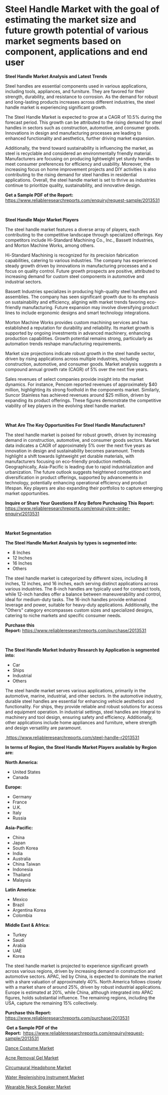 <p><h1>Steel Handle Market with the goal of estimating the market size and future growth potential of various market segments based on component, applications and end user</h1></p><p><strong>Steel Handle Market Analysis and Latest Trends</strong></p>
<p><p>Steel handles are essential components used in various applications, including tools, appliances, and furniture. They are favored for their strength, durability, and resistance to corrosion. As the demand for robust and long-lasting products increases across different industries, the steel handle market is experiencing significant growth.</p><p>The Steel Handle Market is expected to grow at a CAGR of 10.5% during the forecast period. This growth can be attributed to the rising demand for steel handles in sectors such as construction, automotive, and consumer goods. Innovations in design and manufacturing processes are leading to enhanced functionality and aesthetics, further driving market expansion.</p><p>Additionally, the trend toward sustainability is influencing the market, as steel is recyclable and considered an environmentally friendly material. Manufacturers are focusing on producing lightweight yet sturdy handles to meet consumer preferences for efficiency and usability. Moreover, the increasing focus on home improvement projects and DIY activities is also contributing to the rising demand for steel handles in residential applications. Overall, the steel handle market is set to thrive as industries continue to prioritize quality, sustainability, and innovative design.</p></p>
<p><strong>Get a Sample PDF of the Report:&nbsp;</strong> <a href="https://www.reliableresearchreports.com/enquiry/request-sample/2013531?utm_campaign=12&utm_medium=2&utm_source=Github&utm_content=ia&utm_term=08022025&utm_id=steel-handle">https://www.reliableresearchreports.com/enquiry/request-sample/2013531</a></p>
<p>&nbsp;</p>
<p><strong>Steel Handle Major Market Players</strong></p>
<p><p>The steel handle market features a diverse array of players, each contributing to the competitive landscape through specialized offerings. Key competitors include Hi-Standard Machining Co., Inc., Bassett Industries, and Morton Machine Works, among others. </p><p>Hi-Standard Machining is recognized for its precision fabrication capabilities, catering to various industries. The company has experienced steady growth driven by innovations in manufacturing processes and a focus on quality control. Future growth prospects are positive, attributed to increasing demand for custom steel components in automotive and industrial sectors.</p><p>Bassett Industries specializes in producing high-quality steel handles and assemblies. The company has seen significant growth due to its emphasis on sustainability and efficiency, aligning with market trends favoring eco-friendly manufacturing. Future expansion may involve diversifying product lines to include ergonomic designs and smart technology integrations.</p><p>Morton Machine Works provides custom machining services and has established a reputation for durability and reliability. Its market growth is supported by ongoing investments in advanced machinery, enhancing production capabilities. Growth potential remains strong, particularly as automation trends reshape manufacturing requirements.</p><p>Market size projections indicate robust growth in the steel handle sector, driven by rising applications across multiple industries, including construction, automotive, and consumer goods. Market analysis suggests a compound annual growth rate (CAGR) of 5% over the next five years.</p><p>Sales revenues of select companies provide insight into the market dynamics. For instance, Pencom reported revenues of approximately $40 million, highlighting its strong foothold in the components market. Similarly, Suncor Stainless has achieved revenues around $25 million, driven by expanding its product offerings. These figures demonstrate the competitive viability of key players in the evolving steel handle market.</p></p>
<p>&nbsp;</p>
<p><strong>What Are The Key Opportunities For Steel Handle Manufacturers?</strong></p>
<p><p>The steel handle market is poised for robust growth, driven by increasing demand in construction, automotive, and consumer goods sectors. Market data indicates a CAGR of approximately 5% over the next five years as innovation in design and sustainability becomes paramount. Trends highlight a shift towards lightweight yet durable materials, with manufacturers focusing on eco-friendly production methods. Geographically, Asia-Pacific is leading due to rapid industrialization and urbanization. The future outlook suggests heightened competition and diversification in product offerings, supported by advancements in technology, potentially enhancing operational efficiency and product lifespan. Key players are also expanding their portfolios to capture emerging market opportunities.</p></p>
<p><strong>Inquire or Share Your Questions If Any Before Purchasing This Report:</strong> <a href="https://www.reliableresearchreports.com/enquiry/pre-order-enquiry/2013531?utm_campaign=12&utm_medium=2&utm_source=Github&utm_content=ia&utm_term=08022025&utm_id=steel-handle">https://www.reliableresearchreports.com/enquiry/pre-order-enquiry/2013531</a></p>
<p>&nbsp;</p>
<p><strong>Market Segmentation</strong></p>
<p><strong>The Steel Handle Market Analysis by types is segmented into:</strong></p>
<p><ul><li>8 Inches</li><li>12 Inches</li><li>16 Inches</li><li>Others</li></ul></p>
<p><p>The steel handle market is categorized by different sizes, including 8 inches, 12 inches, and 16 inches, each serving distinct applications across various industries. The 8-inch handles are typically used for compact tools, while 12-inch handles offer a balance between maneuverability and control, ideal for medium-duty tasks. The 16-inch handles provide enhanced leverage and power, suitable for heavy-duty applications. Additionally, the "Others" category encompasses custom sizes and specialized designs, catering to niche markets and specific consumer needs.</p></p>
<p><strong>Purchase this Report:&nbsp;</strong><a href="https://www.reliableresearchreports.com/purchase/2013531?utm_campaign=12&utm_medium=2&utm_source=Github&utm_content=ia&utm_term=08022025&utm_id=steel-handle">https://www.reliableresearchreports.com/purchase/2013531</a></p>
<p>&nbsp;</p>
<p><strong>The Steel Handle Market Industry Research by Application is segmented into:</strong></p>
<p><ul><li>Car</li><li>Ships</li><li>Industrial</li><li>Others</li></ul></p>
<p><p>The steel handle market serves various applications, primarily in the automotive, marine, industrial, and other sectors. In the automotive industry, durable steel handles are essential for enhancing vehicle aesthetics and functionality. For ships, they provide reliable and robust solutions for access and equipment operation. In industrial settings, steel handles are integral to machinery and tool design, ensuring safety and efficiency. Additionally, other applications include home appliances and furniture, where strength and design versatility are paramount.</p></p>
<p><a href="https://www.reliableresearchreports.com/steel-handle-r2013531?utm_campaign=12&utm_medium=2&utm_source=Github&utm_content=ia&utm_term=08022025&utm_id=steel-handle">&nbsp;https://www.reliableresearchreports.com/steel-handle-r2013531</a></p>
<p><strong>In terms of Region, the Steel Handle Market Players available by Region are:</strong></p>
<p>
    <p> <strong> North America: </strong>
        <ul>
            <li>United States</li>
            <li>Canada</li>
        </ul>
        </p> 
    <p> <strong> Europe: </strong>
        <ul>
            <li>Germany</li>
            <li>France</li>
            <li>U.K.</li>
            <li>Italy</li>
            <li>Russia</li>
        </ul>
        </p> 
    <p> <strong> Asia-Pacific: </strong>
        <ul>
            <li>China</li>
            <li>Japan</li>
            <li>South Korea</li>
            <li>India</li>
            <li>Australia</li>
            <li>China Taiwan</li>
            <li>Indonesia</li>
            <li>Thailand</li>
            <li>Malaysia</li>
        </ul>
        </p> 
    <p> <strong> Latin America: </strong>
        <ul>
            <li>Mexico</li>
            <li>Brazil</li>
            <li>Argentina Korea</li>
            <li>Colombia</li>
        </ul>
        </p> 
    <p> <strong> Middle East & Africa: </strong>
        <ul>
            <li>Turkey</li>
            <li>Saudi</li>
            <li>Arabia</li>
            <li>UAE</li>
            <li>Korea</li>
        </ul>
    </p>
    </p>
<p><p>The steel handle market is projected to experience significant growth across various regions, driven by increasing demand in construction and automotive sectors. APAC, led by China, is expected to dominate the market with a share valuation of approximately 40%. North America follows closely with a market share of around 25%, driven by robust industrial applications. Europe is estimated at 20%, while China, although integrated into APAC figures, holds substantial influence. The remaining regions, including the USA, capture the remaining 15% collectively.</p></p>
<p><strong>Purchase this Report: </strong><a href="https://www.reliableresearchreports.com/purchase/2013531?utm_campaign=12&utm_medium=2&utm_source=Github&utm_content=ia&utm_term=08022025&utm_id=steel-handle">https://www.reliableresearchreports.com/purchase/2013531</a></p>
<p>&nbsp;<strong>Get a Sample PDF of the Report:&nbsp;&nbsp;</strong><a href="https://www.reliableresearchreports.com/enquiry/request-sample/2013531?utm_campaign=12&utm_medium=2&utm_source=Github&utm_content=ia&utm_term=08022025&utm_id=steel-handle">https://www.reliableresearchreports.com/enquiry/request-sample/2013531</a></p>
<p><strong></strong></p>
<p><p><a href="https://github.com/nemcemakoi/Market-Research-Report-List-1/blob/main/dance-costume-market.md?utm_campaign=12&utm_medium=2&utm_source=Github&utm_content=ia&utm_term=08022025&utm_id=steel-handle">Dance Costume Market</a></p><p><a href="https://github.com/mshiradeth/Market-Research-Report-List-1/blob/main/acne-removal-gel-market.md?utm_campaign=12&utm_medium=2&utm_source=Github&utm_content=ia&utm_term=08022025&utm_id=steel-handle">Acne Removal Gel Market</a></p><p><a href="https://github.com/sadithsondah72/Market-Research-Report-List-1/blob/main/circumaural-headphone-market.md?utm_campaign=12&utm_medium=2&utm_source=Github&utm_content=ia&utm_term=08022025&utm_id=steel-handle">Circumaural Headphone Market</a></p><p><a href="https://github.com/katonmarti489/Market-Research-Report-List-1/blob/main/water-replenishing-instrument-market.md?utm_campaign=12&utm_medium=2&utm_source=Github&utm_content=ia&utm_term=08022025&utm_id=steel-handle">Water Replenishing Instrument Market</a></p><p><a href="https://github.com/rushanday/Market-Research-Report-List-1/blob/main/wearable-neck-speaker-market.md?utm_campaign=12&utm_medium=2&utm_source=Github&utm_content=ia&utm_term=08022025&utm_id=steel-handle">Wearable Neck Speaker Market</a></p></p>